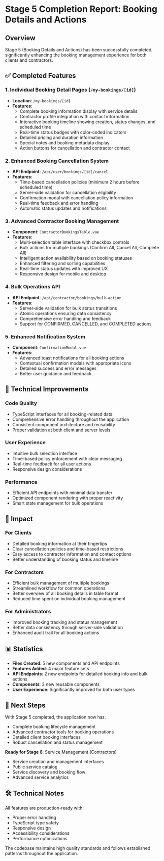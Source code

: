 # Stage 5 Completion Report: Booking Details and Actions

## Overview
Stage 5 (Booking Details and Actions) has been successfully completed, significantly enhancing the booking management experience for both clients and contractors.

## ✅ Completed Features

### 1. Individual Booking Detail Pages (`/my-bookings/[id]`)
- **Location**: `/my-bookings/[id]` 
- **Features**:
  - Complete booking information display with service details
  - Contractor profile integration with contact information
  - Interactive booking timeline showing creation, status changes, and scheduled time
  - Real-time status badges with color-coded indicators
  - Detailed pricing and duration information
  - Special notes and booking metadata display
  - Action buttons for cancellation and contractor contact

### 2. Enhanced Booking Cancellation System
- **API Endpoint**: `/api/user/bookings/[id]/cancel`
- **Features**:
  - Time-based cancellation policies (minimum 2 hours before scheduled time)
  - Server-side validation for cancellation eligibility
  - Confirmation modal with cancellation policy information
  - Real-time feedback and error handling
  - Automatic status updates and notifications

### 3. Advanced Contractor Booking Management
- **Component**: `ContractorBookingsTable.vue`
- **Features**:
  - Multi-selection table interface with checkbox controls
  - Bulk actions for multiple bookings (Confirm All, Cancel All, Complete All)
  - Intelligent action availability based on booking statuses
  - Enhanced filtering and sorting capabilities
  - Real-time status updates with improved UX
  - Responsive design for mobile and desktop

### 4. Bulk Operations API
- **API Endpoint**: `/api/contractor/bookings/bulk-action`
- **Features**:
  - Server-side validation for bulk status transitions
  - Atomic operations ensuring data consistency
  - Comprehensive error handling and feedback
  - Support for CONFIRMED, CANCELLED, and COMPLETED actions

### 5. Enhanced Notification System
- **Component**: `ConfirmationModal.vue`
- **Features**:
  - Advanced toast notifications for all booking actions
  - Contextual confirmation modals with appropriate icons
  - Detailed success and error messages
  - Better user guidance and feedback

## 🔧 Technical Improvements

### Code Quality
- TypeScript interfaces for all booking-related data
- Comprehensive error handling throughout the application
- Consistent component architecture and reusability
- Proper validation at both client and server levels

### User Experience
- Intuitive bulk selection interface
- Time-based policy enforcement with clear messaging
- Real-time feedback for all user actions
- Responsive design considerations

### Performance
- Efficient API endpoints with minimal data transfer
- Optimized component rendering with proper reactivity
- Smart state management for bulk operations

## 🚀 Impact

### For Clients
- Detailed booking information at their fingertips
- Clear cancellation policies and time-based restrictions
- Easy access to contractor information and contact options
- Better understanding of booking status and timeline

### For Contractors
- Efficient bulk management of multiple bookings
- Streamlined workflow for common operations
- Better overview of all booking details in table format
- Reduced time spent on individual booking management

### For Administrators
- Improved booking tracking and status management
- Better data consistency through server-side validation
- Enhanced audit trail for all booking actions

## 📊 Statistics

- **Files Created**: 5 new components and API endpoints
- **Features Added**: 4 major feature sets
- **API Endpoints**: 2 new endpoints for detailed booking info and bulk actions
- **Components**: 3 new reusable components
- **User Experience**: Significantly improved for both user types

## 🎯 Next Steps

With Stage 5 completed, the application now has:
- Complete booking lifecycle management
- Advanced contractor tools for booking operations
- Detailed client booking interfaces
- Robust cancellation and status management

**Ready for Stage 6**: Service Management (Contractors)
- Service creation and management interfaces
- Public service catalog
- Service discovery and booking flow
- Advanced service analytics

## 🛠️ Technical Notes

All features are production-ready with:
- Proper error handling
- TypeScript type safety
- Responsive design
- Accessibility considerations
- Performance optimizations

The codebase maintains high quality standards and follows established patterns throughout the application.

